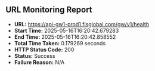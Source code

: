 ## URL Monitoring Report

- **URL:** https://api-gw1-prod1.fisglobal.com/gw/v1/health
- **Start Time:** 2025-05-16T16:20:42.679283
- **End Time:** 2025-05-16T16:20:42.858552
- **Total Time Taken:** 0.179269 seconds
- **HTTP Status Code:** 200
- **Status:** Success
- **Failure Reason:** N/A
